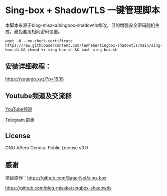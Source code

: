 # Sing-box + ShadowTLS 一键管理脚本
本脚本来源于blog-misaka/singbox-shadowtls修改，目的增强安全密码随机生成，避免套用相同密码设置。
```shell
wget -N --no-check-certificate https://raw.githubusercontent.com/lanhebe/singbox-shadowtls/main/sing-box.sh && chmod +x sing-box.sh && bash sing-box.sh
```

## 安装详细教程：

https://yugogo.xyz/?p=1935

## Youtube频道及交流群

[YouTube频道](https://www.youtube.com/channel/UCS0UYwNnawQHXrYeTNMgeOw)

[Telegram 群组](https://#)

## License

GNU Affero General Public License v3.0

## 感谢

项目原作：https://github.com/SagerNet/sing-box

https://github.com/blog-misaka/singbox-shadowtls


